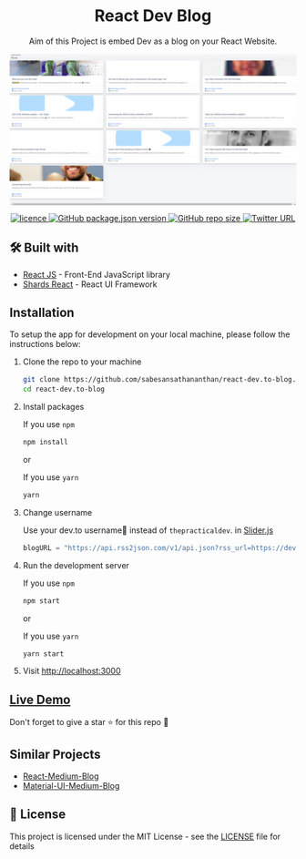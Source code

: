 <h1 align='center'>React Dev Blog</h1>
<p align="center">
Aim of this Project is embed Dev as a blog on your React Website.
</p>

<img alt="UI" src="./docs/Screenshot.png"  align='center'/>

<p align="center">
<a href="https://github.com/sabesansathananthan/react-dev.to-blog/blob/master/.github/LICENSE">
      <img alt="licence" src="https://img.shields.io/github/license/sabesansathananthan/react-dev.to-blog" />
    </a><a href="https://github.com/sabesansathananthan/react-dev.to-blog">
      <img alt="GitHub package.json version" src="https://img.shields.io/github/package-json/v/sabesansathananthan/react-dev.to-blog" />
    </a><a href="https://github.com/sabesansathananthan/react-dev.to-blog">
      <img alt="GitHub repo size" src="https://img.shields.io/github/repo-size/sabesansathananthan/react-dev.to-blog?color=ff69b4" />
    </a><a href="https://twitter.com/intent/tweet?text=Wow,%20I%20used%20react-dev.to-blog.%20That%20is%20excellent.%20Thank%20you%20@TheSabesan">
      <img alt="Twitter URL" src="https://img.shields.io/twitter/url?style=social&url=https%3A%2F%2Ftwitter.com%2FTheSabesan" />
    </a>
</p>

## 🛠️ Built with

- [React JS](https://reactjs.org/) - Front-End JavaScript library
- [Shards React](https://designrevision.com/docs/shards-react/getting-started) - React UI Framework

## Installation

To setup the app for development on your local machine, please follow the instructions below:

1. Clone the repo to your machine

   ```bash
   git clone https://github.com/sabesansathananthan/react-dev.to-blog.git
   cd react-dev.to-blog
   ```

2. Install packages

   If you use `npm`

   ```bash
   npm install
   ```

   or

   If you use `yarn`

   ```bash
   yarn
   ```

3. Change username

   Use your dev.to username👤 instead of `thepracticaldev`. in [Slider.js](./src/components/Slider.js)

   ```JavaScript
   blogURL = "https://api.rss2json.com/v1/api.json?rss_url=https://dev.to/feed/thepracticaldev";
   ```

4. Run the development server

   If you use `npm`

   ```bash
   npm start
   ```

   or

   If you use `yarn`

   ```bash
   yarn start
   ```

5. Visit <http://localhost:3000>

## [Live Demo](https://react-dev-blog.web.app/)

Don't forget to give a star :star: for this repo :slightly_smiling_face:

## Similar Projects

- [React-Medium-Blog](https://github.com/sabesansathananthan/React-Medium-Blog)
- [Material-UI-Medium-Blog](https://github.com/sabesansathananthan/material-ui-medium-blog)

## 📄 License

This project is licensed under the MIT License - see the [LICENSE](./.github/LICENSE) file for details
